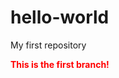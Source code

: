 # hello-world
My first repository
<p style="color: red; font-weight: bold;">This is the first branch!</p>
